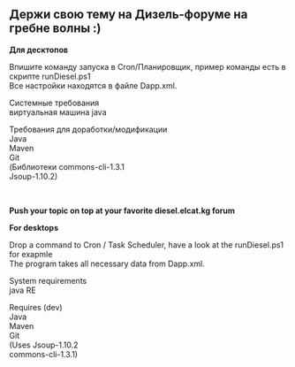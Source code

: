 <h2>Держи свою тему на Дизель-форуме на гребне волны :)</h2>
<b>Для десктопов</b>
<p> 
Впишите команду запуска в Cron/Планировщик, пример команды есть в скрипте runDiesel.ps1<br> Все настройки находятся в файле Dapp.xml.</p>
<p>
Системные требования<br>
виртуальная машина java
</p>
<p>
Требования для доработки/модификации<br>
Java<br>
Maven<br>
Git<br>
(Библиотеки commons-cli-1.3.1<br>
Jsoup-1.10.2)<br>
</p>
<p>&nbsp;</p>
<p><b>Push your topic on top at your favorite diesel.elcat.kg forum</b></p>
<b>For desktops</b>
<p> 
Drop a command to Cron / Task Scheduler, have a look at the runDiesel.ps1 for exapmle<br> The program takes all necessary data from Dapp.xml.</p>
<p>
System requirements<br>
java RE
</p>
<p>
Requires (dev)<br>
Java<br>
Maven<br>
Git<br>
(Uses Jsoup-1.10.2<br>
commons-cli-1.3.1)<br>
</p>
